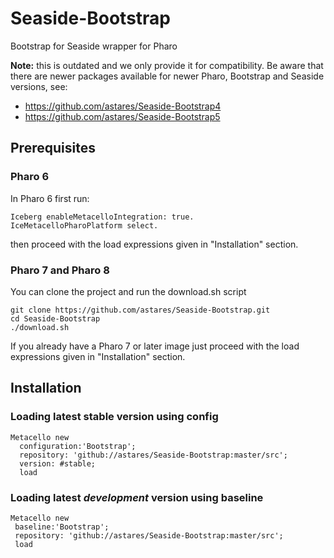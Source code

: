 # Seaside-Bootstrap
Bootstrap for Seaside wrapper for Pharo 

**Note:** this is outdated and we only provide it for compatibility. Be aware that there are newer packages available for newer Pharo, Bootstrap and Seaside versions, see:
- https://github.com/astares/Seaside-Bootstrap4
- https://github.com/astares/Seaside-Bootstrap5

## Prerequisites

### Pharo 6

In Pharo 6 first run: 

```Smalltalk
Iceberg enableMetacelloIntegration: true.
IceMetacelloPharoPlatform select.
```

then proceed with the load expressions given in "Installation" section.

### Pharo 7 and Pharo 8

You can clone the project and run the download.sh script

```
git clone https://github.com/astares/Seaside-Bootstrap.git
cd Seaside-Bootstrap
./download.sh
```

If you already have a Pharo 7 or later image just proceed with the load expressions given in "Installation" section.

## Installation

### Loading latest stable version using config

```Smalltalk
Metacello new
  configuration:'Bootstrap';
  repository: 'github://astares/Seaside-Bootstrap:master/src';
  version: #stable;
  load
```

### Loading latest *development* version using baseline 

```Smalltalk
Metacello new
 baseline:'Bootstrap';
 repository: 'github://astares/Seaside-Bootstrap:master/src';
 load
```
